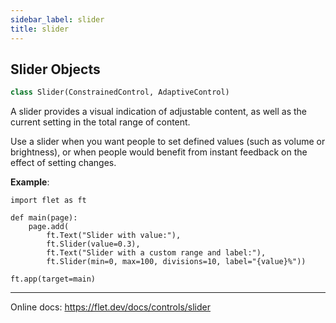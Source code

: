 ```yaml
---
sidebar_label: slider
title: slider
---
```


## Slider Objects

```python
class Slider(ConstrainedControl, AdaptiveControl)
```

A slider provides a visual indication of adjustable content, as well as the current setting in the total range of content.

Use a slider when you want people to set defined values (such as volume or brightness), or when people would benefit from instant feedback on the effect of setting changes.

**Example**:

```
import flet as ft

def main(page):
    page.add(
        ft.Text("Slider with value:"),
        ft.Slider(value=0.3),
        ft.Text("Slider with a custom range and label:"),
        ft.Slider(min=0, max=100, divisions=10, label="{value}%"))

ft.app(target=main)
```
  
  -----
  
  Online docs: https://flet.dev/docs/controls/slider


